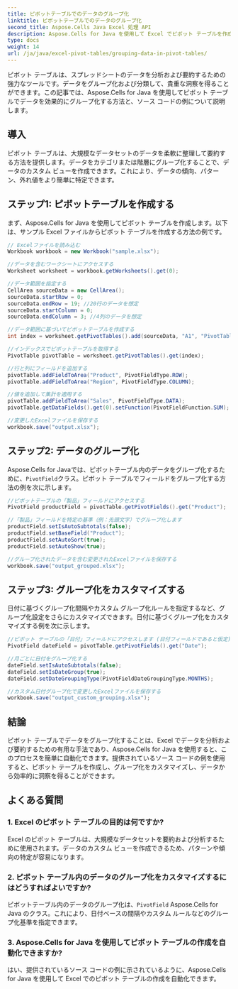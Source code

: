 ```yaml
---
title: ピボットテーブルでのデータのグループ化
linktitle: ピボットテーブルでのデータのグループ化
second_title: Aspose.Cells Java Excel 処理 API
description: Aspose.Cells for Java を使用して Excel でピボット テーブルを作成する方法を学習します。ソース コードの例を使用して、データのグループ化と分析を自動化します。
type: docs
weight: 14
url: /ja/java/excel-pivot-tables/grouping-data-in-pivot-tables/
---
```


ピボット テーブルは、スプレッドシートのデータを分析および要約するための強力なツールです。データをグループ化および分類して、貴重な洞察を得ることができます。この記事では、Aspose.Cells for Java を使用してピボット テーブルでデータを効果的にグループ化する方法と、ソース コードの例について説明します。

## 導入

ピボット テーブルは、大規模なデータセットのデータを柔軟に整理して要約する方法を提供します。データをカテゴリまたは階層にグループ化することで、データのカスタム ビューを作成できます。これにより、データの傾向、パターン、外れ値をより簡単に特定できます。

## ステップ1: ピボットテーブルを作成する

まず、Aspose.Cells for Java を使用してピボット テーブルを作成します。以下は、サンプル Excel ファイルからピボット テーブルを作成する方法の例です。

```java
// Excelファイルを読み込む
Workbook workbook = new Workbook("sample.xlsx");

//データを含むワークシートにアクセスする
Worksheet worksheet = workbook.getWorksheets().get(0);

//データ範囲を指定する
CellArea sourceData = new CellArea();
sourceData.startRow = 0;
sourceData.endRow = 19; //20行のデータを想定
sourceData.startColumn = 0;
sourceData.endColumn = 3; //4列のデータを想定

//データ範囲に基づいてピボットテーブルを作成する
int index = worksheet.getPivotTables().add(sourceData, "A1", "PivotTable1");

//インデックスでピボットテーブルを取得する
PivotTable pivotTable = worksheet.getPivotTables().get(index);

//行と列にフィールドを追加する
pivotTable.addFieldToArea("Product", PivotFieldType.ROW);
pivotTable.addFieldToArea("Region", PivotFieldType.COLUMN);

//値を追加して集計を適用する
pivotTable.addFieldToArea("Sales", PivotFieldType.DATA);
pivotTable.getDataFields().get(0).setFunction(PivotFieldFunction.SUM);

//変更したExcelファイルを保存する
workbook.save("output.xlsx");
```

## ステップ2: データのグループ化

Aspose.Cells for Javaでは、ピボットテーブル内のデータをグループ化するために、`PivotField`クラス。ピボット テーブルでフィールドをグループ化する方法の例を次に示します。

```java
//ピボットテーブルの「製品」フィールドにアクセスする
PivotField productField = pivotTable.getPivotFields().get("Product");

//「製品」フィールドを特定の基準（例：先頭文字）でグループ化します
productField.setIsAutoSubtotals(false);
productField.setBaseField("Product");
productField.setAutoSort(true);
productField.setAutoShow(true);

//グループ化されたデータを含む変更されたExcelファイルを保存する
workbook.save("output_grouped.xlsx");
```

## ステップ3: グループ化をカスタマイズする

日付に基づくグループ化間隔やカスタム グループ化ルールを指定するなど、グループ化設定をさらにカスタマイズできます。日付に基づくグループ化をカスタマイズする例を次に示します。

```java
//ピボット テーブルの「日付」フィールドにアクセスします (日付フィールドであると仮定)
PivotField dateField = pivotTable.getPivotFields().get("Date");

//月ごとに日付をグループ化する
dateField.setIsAutoSubtotals(false);
dateField.setIsDateGroup(true);
dateField.setDateGroupingType(PivotFieldDateGroupingType.MONTHS);

//カスタム日付グループ化で変更したExcelファイルを保存する
workbook.save("output_custom_grouping.xlsx");
```

## 結論

ピボット テーブルでデータをグループ化することは、Excel でデータを分析および要約するための有用な手法であり、Aspose.Cells for Java を使用すると、このプロセスを簡単に自動化できます。提供されているソース コードの例を使用すると、ピボット テーブルを作成し、グループ化をカスタマイズし、データから効率的に洞察を得ることができます。

## よくある質問

### 1. Excel のピボット テーブルの目的は何ですか?

Excel のピボット テーブルは、大規模なデータセットを要約および分析するために使用されます。データのカスタム ビューを作成できるため、パターンや傾向の特定が容易になります。

### 2. ピボット テーブル内のデータのグループ化をカスタマイズするにはどうすればよいですか?

ピボットテーブル内のデータのグループ化は、`PivotField` Aspose.Cells for Java のクラス。これにより、日付ベースの間隔やカスタム ルールなどのグループ化基準を指定できます。

### 3. Aspose.Cells for Java を使用してピボット テーブルの作成を自動化できますか?

はい、提供されているソース コードの例に示されているように、Aspose.Cells for Java を使用して Excel でのピボット テーブルの作成を自動化できます。